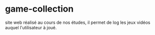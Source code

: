# game-collection

site web réalisé au cours de nos études, il permet de log les jeux vidéos auquel l'utilisateur à joué. 
